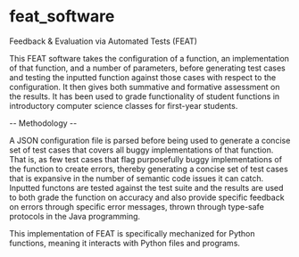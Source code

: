 # feat_software
Feedback &amp; Evaluation via Automated Tests (FEAT)

This FEAT software takes the configuration of a function, an implementation of that function, and a number of parameters, before generating test cases and testing the inputted function against those cases with respect to the configuration. It then gives both summative and formative assessment on the results. It has been used to grade functionality of student functions in introductory computer science classes for first-year students.

-- Methodology --

A JSON configuration file is parsed before being used to generate a concise set of test cases that covers all buggy implementations of that function. That is, as few test cases that flag purposefully buggy implementations of the function to create errors, thereby generating a concise set of test cases that is expansive in the number of semantic code issues it can catch. Inputted functons are tested against the test suite and the results are used to both grade the function on accuracy and also provide specific feedback on errors through specific error messages, thrown through type-safe protocols in the Java programming.

This implementation of FEAT is specifically mechanized for Python functions, meaning it interacts with Python files and programs.
